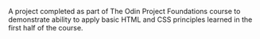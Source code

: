 A project completed as part of The Odin Project Foundations course to demonstrate ability to apply basic HTML and CSS principles learned in the first half of the course.
